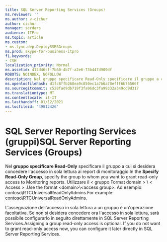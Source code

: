 ```yaml
---
title: SQL Server Reporting Services (Groups)
ms.reviewer: ''
ms.author: v-cichur
author: cichur
manager: serdars
audience: ITPro
ms.topic: article
ms.custom:
- ms.lync.dep.DeploySSRSGroups
ms.prod: skype-for-business-itpro
f1.keywords:
- CSH
localization_priority: Normal
ms.assetid: 412d46cf-7b60-4b7f-a2e6-73b447d909df
ROBOTS: NOINDEX, NOFOLLOW
description: Nel gruppo specificare Read-Only specificare il gruppo a cui si desidera concedere l'accesso in sola lettura ai report di monitoraggio.
ms.openlocfilehash: d1fc8ffb268ea9c850ec1a7b6a78efff6b76506f
ms.sourcegitcommit: c528fad9db719f3fa96dc3fa99332a349cd9d317
ms.translationtype: MT
ms.contentlocale: it-IT
ms.lasthandoff: 01/12/2021
ms.locfileid: "49812426"
---
```

# <a name="sql-server-reporting-services-groups"></a><span data-ttu-id="08199-103">SQL Server Reporting Services (gruppi)</span><span class="sxs-lookup"><span data-stu-id="08199-103">SQL Server Reporting Services (Groups)</span></span>

<span data-ttu-id="08199-104">Nel **gruppo specificare Read-Only** specificare il gruppo a cui si desidera concedere l'accesso in sola lettura ai report di monitoraggio.</span><span class="sxs-lookup"><span data-stu-id="08199-104">In the **Specify Read-Only Group**, specify the group to whom you want to grant read-only access to Monitoring reports.</span></span> <span data-ttu-id="08199-105">Utilizzare il &lt; gruppo Format domain &gt; \\ &lt; Access &gt; .</span><span class="sxs-lookup"><span data-stu-id="08199-105">Use the format &lt;domain&gt;\\&lt;access group&gt;.</span></span> <span data-ttu-id="08199-106">Ad esempio: contoso\RTCUniversalReadOnlyAdmins.</span><span class="sxs-lookup"><span data-stu-id="08199-106">For example: contoso\RTCUniversalReadOnlyAdmins.</span></span>
  
<span data-ttu-id="08199-p102">L'assegnazione dell'accesso in sola lettura a un gruppo è un'operazione facoltativa. Se non si desidera concedere ora l'accesso in sola lettura, sarà possibile configurarlo in seguito direttamente in SQL Server Reporting Services.</span><span class="sxs-lookup"><span data-stu-id="08199-p102">Assigning a group read-only access is optional. If you do not want to grant read-only access now, you can configure it later directly in SQL Server Reporting Services.</span></span>
  

